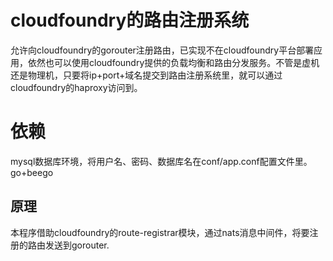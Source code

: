 cloudfoundry的路由注册系统
===============

允许向cloudfoundry的gorouter注册路由，已实现不在cloudfoundry平台部署应用，依然也可以使用cloudfoundry提供的负载均衡和路由分发服务。不管是虚机还是物理机，只要将ip+port+域名提交到路由注册系统里，就可以通过cloudfoundry的haproxy访问到。

# 依赖
mysql数据库环境，将用户名、密码、数据库名在conf/app.conf配置文件里。
go+beego

## 原理
本程序借助cloudfoundry的route-registrar模块，通过nats消息中间件，将要注册的路由发送到gorouter.